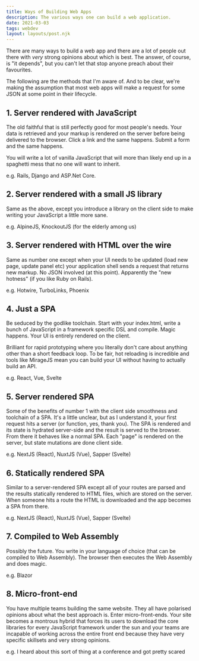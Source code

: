 ```yaml
---
title: Ways of Building Web Apps
description: The various ways one can build a web application.
date: 2021-03-03
tags: webdev
layout: layouts/post.njk
---
```


There are many ways to build a web app and there are a lot of people out there with _very_ strong opinions about which is best. The answer, of course, is "it depends", but you can't let that stop anyone preach about their favourites.

The following are the methods that I'm aware of. And to be clear, we're making the assumption that most web apps will make a request for some JSON at some point in their lifecycle.

## 1. Server rendered with JavaScript

The old faithful that is still perfectly good for most people's needs. Your data is retrieved and your markup is rendered on the server before being delivered to the browser. Click a link and the same happens. Submit a form and the same happens.

You will write a lot of vanilla JavaScript that will more than likely end up in a spaghetti mess that no one will want to inherit.

e.g. Rails, Django and ASP.Net Core.

## 2. Server rendered with a small JS library

Same as the above, except you introduce a library on the client side to make writing your JavaScript a little more sane.

e.g. AlpineJS, KnockoutJS (for the elderly among us)

## 3. Server rendered with HTML over the wire

Same as number one except when your UI needs to be updated (load new page, update panel etc) your application shell sends a request that returns new markup. No JSON involved (at this point). Apparently the "new hotness" (if you like Ruby on Rails).

e.g. Hotwire, TurboLinks, Phoenix

## 4. Just a SPA

Be seduced by the godlike toolchain. Start with your index.html, write a bunch of JavaScript in a framework specific DSL and compile. Magic happens. Your UI is entirely rendered on the client.

Brilliant for rapid prototyping where you literally don't care about anything other than a short feedback loop. To be fair, hot reloading is incredible and tools like MirageJS mean you can build your UI without having to actually build an API.

e.g. React, Vue, Svelte

## 5. Server rendered SPA

Some of the benefits of number 1 with the client side smoothness and toolchain of a SPA. It's a little unclear, but as I understand it, your first request hits a server (or function, yes, thank you). The SPA is rendered and its state is hydrated server-side and the result is served to the browser. From there it behaves like a normal SPA. Each "page" is rendered on the server, but state mutations are done client side.

e.g. NextJS (React), NuxtJS (Vue), Sapper (Svelte)

## 6. Statically rendered SPA

Similar to a server-rendered SPA except all of your routes are parsed and the results statically rendered to HTML files, which are stored on the server. When someone hits a route the HTML is downloaded and the app becomes a SPA from there.

e.g. NextJS (React), NuxtJS (Vue), Sapper (Svelte)

## 7. <Language> Compiled to Web Assembly

Possibly the future. You write in your language of choice (that can be compiled to Web Assembly). The browser then executes the Web Assembly and does magic.

e.g. Blazor

## 8. Micro-front-end

You have multiple teams building the same website. They all have polarised opinions about what the best approach is. Enter micro-front-ends. Your site becomes a montrous hybrid that forces its users to download the core libraries for every JavaScript framework under the sun and your teams are incapable of working across the entire front end because they have very specific skillsets and very strong opinions.

e.g. I heard about this sort of thing at a conference and got pretty scared